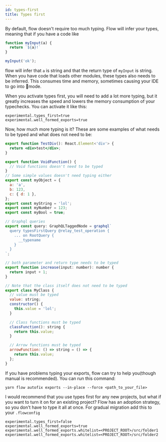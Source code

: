 ```yaml
---
id: types-first
title: Types first
---
```


By default, flow doesn't require too much typing. Flow will infer your types, meaning that if you have a code like 

```js
function myInput(a) {
  return `${a}!`
}

myInput('ok');
```

flow will infer that `a` is string and that the return type of `myInput` is string. When you have code that loads other modules, these types also needs to be inferred. This consumes time and memory, sometimes causing your IDE to go into 🛫mode. 

When you activate types first, you will need to add a lot more typing, but it greatly increases the speed and lowers the memory consumption of your typechecks. You can activate it like this:

```
experimental.types_first=true
experimental.well_formed_exports=true
```

Now, how much more typing is it? These are some examples of what needs to be typed and what does not need to be:

```jsx
export function TestDiv(): React.Element<'div'> {
  return <div>test</div>;
}

export function VoidFunction() {
  // Void functions doesn't need to be typed
}
// Some simple values doesn't need typing either
export const myObject = {
  a: 'a',
  b: 123,
  c: { d: 1 },
};
export const myString = 'lol';
export const myNumber = 123;
export const myBool = true;

// Graphql queries
export const query: GraphQLTaggedNode = graphql`
  query typesFirstQuery @relay_test_operation {
    ... on RootQuery {
      __typename
    }
  }
`;

// both parameter and return type needs to be typed
export function increase(input: number): number {
  return input + 1;
}

// Note that the class itself does not need to be typed
export class MyClass {
  // value must be typed
  value: string;
  constructor() {
    this.value = 'lol';
  }

  // Class functions must be typed
  classFunction(): string {
    return this.value;
  }

  // Arrow functions must be typed
  arrowFunction: () => string = () => {
    return this.value;
  };
}
```

If you have problems typing your exports, flow can try to help you(though manual is recommended). You can run this command: 

```
yarn flow autofix exports --in-place --force <path_to_your_file>
```

I would recommend that you use types first for any new projects, but what if you want to turn it on for an existing project? Flow has an adoption strategy, so you don't have to type it all at once. For gradual migration add this to your `.flowconfig`

```
experimental.types_first=false
experimental.well_formed_exports=true
experimental.well_formed_exports.whitelist=<PROJECT_ROOT>/src/folder1
experimental.well_formed_exports.whitelist=<PROJECT_ROOT>/src/folder2
```